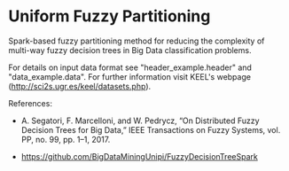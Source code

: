 # Uniform Fuzzy Partitioning
Spark-based fuzzy partitioning method for reducing the complexity of multi-way fuzzy decision trees in Big Data classification problems.

For details on input data format see "header_example.header" and "data_example.data". For further information visit KEEL's webpage (http://sci2s.ugr.es/keel/datasets.php).

References: 

- A. Segatori, F. Marcelloni, and W. Pedrycz, “On Distributed Fuzzy Decision Trees for Big Data,” IEEE Transactions on Fuzzy Systems, vol. PP, no. 99, pp. 1–1, 2017.

- https://github.com/BigDataMiningUnipi/FuzzyDecisionTreeSpark

